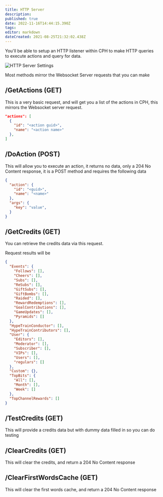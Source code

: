 ```yaml
---
title: HTTP Server
description: 
published: true
date: 2022-11-16T14:44:15.390Z
tags: 
editor: markdown
dateCreated: 2021-08-25T21:32:02.438Z
---
```


You'll be able to setup an HTTP listener within CPH to make HTTP queries to execute actions and query for data.

![HTTP Server Settings](https://user-images.githubusercontent.com/3193453/121987897-5ec18b00-cd67-11eb-9ec8-3786248b909a.png)

Most methods mirror the Websocket Server requests that you can make

## /GetActions (GET)
This is a very basic request, and will get you a list of the actions in CPH, this mirrors the Websocket server request.

```json
"actions": [
  {
    "id": "<action guid>",
    "name": "<action name>"
  },
]
```
## /DoAction (POST)
This will allow you to execute an action, it returns no data, only a 204 No Content response, it is a POST method and requires the following data

```json
{
  "action": {
    "id": "<guid>",
    "name": "<name>"
  },
  "args": {
    "key": "value",
  }
}
```

## /GetCredits (GET)
You can retrieve the credits data via this request.

Request results will be

```json
{
  "Events": {
    "Follows": [],
    "Cheers": [],
    "Subs": [],
    "ReSubs": [],
    "GiftSubs": [],
    "GiftBombs": [],
    "Raided": [],
    "RewardRedemptions": [],
    "GoalContributions": [],
    "GameUpdates": [],
    "Pyramids": []
  },
  "HypeTrainConductor": [],
  "HypeTrainContributors": [],
  "User": {
    "Editors": [],
    "Moderator": [],
    "Subscriber": [],
    "VIPs": [],
    "Users": [],
    "regulars": []
  },
  "Custom": {},
  "TopBits": {
    "All": [],
    "Month": [],
    "Week": []
  },
  "TopChannelRewards": []
}
```

## /TestCredits (GET)
This will provide a credits data but with dummy data filled in so you can do testing

## /ClearCredits (GET)
This will clear the credits, and return a 204 No Content response

## /ClearFirstWordsCache (GET)
This will clear the first words cache, and return a 204 No Content response